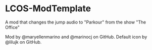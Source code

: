 # LCOS-ModTemplate

A mod that changes the jump audio to "Parkour" from the show "The Office" 

Mod by @maryellenmarino and @marinocj on GitHub. Default icon by @lilujk on GitHub.
